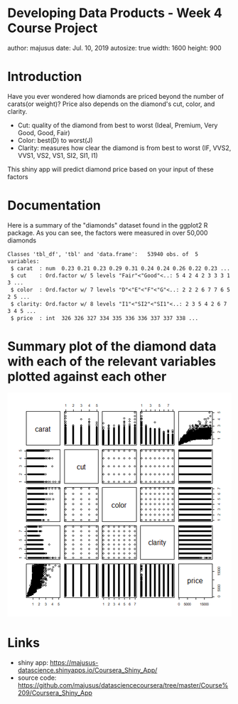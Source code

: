 Developing Data Products - Week 4 Course Project
========================================================
author: majusus
date: Jul. 10, 2019
autosize: true
width: 1600
height: 900

Introduction
========================================================
Have you ever wondered how diamonds are priced beyond the number of carats(or weight)? Price also depends on the diamond's cut, color, and clarity.
- Cut: quality of the diamond from best to worst (Ideal, Premium, Very Good, Good, Fair)
- Color: best(D) to worst(J)
- Clarity: measures how clear the diamond is from best to worst (IF, VVS2, VVS1, VS2, VS1, SI2, SI1, I1)

This shiny app will predict diamond price based on your input of these factors

Documentation
========================================================
Here is a summary of the "diamonds" dataset found in the ggplot2 R package. As you can see, the factors were measured in over 50,000 diamonds 

```
Classes 'tbl_df', 'tbl' and 'data.frame':	53940 obs. of  5 variables:
 $ carat  : num  0.23 0.21 0.23 0.29 0.31 0.24 0.24 0.26 0.22 0.23 ...
 $ cut    : Ord.factor w/ 5 levels "Fair"<"Good"<..: 5 4 2 4 2 3 3 3 1 3 ...
 $ color  : Ord.factor w/ 7 levels "D"<"E"<"F"<"G"<..: 2 2 2 6 7 7 6 5 2 5 ...
 $ clarity: Ord.factor w/ 8 levels "I1"<"SI2"<"SI1"<..: 2 3 5 4 2 6 7 3 4 5 ...
 $ price  : int  326 326 327 334 335 336 336 337 337 338 ...
```

Summary plot of the diamond data with each of the relevant variables plotted against each other
========================================================
![plot of chunk unnamed-chunk-2](Shiny_App_Presentation-figure/unnamed-chunk-2-1.png)

Links
========================================================
- shiny app: https://majusus-datascience.shinyapps.io/Coursera_Shiny_App/
- source code: https://github.com/majusus/datasciencecoursera/tree/master/Course%209/Coursera_Shiny_App
